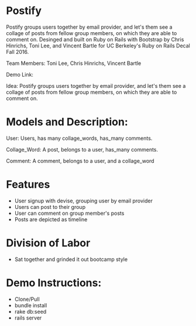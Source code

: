 # Postify
Postify groups users together by email provider, and let's them see a collage of posts from fellow group members, on which they are able to comment on. Desinged and built on Ruby on Rails with Bootstrap by Chris Hinrichs, Toni Lee, and Vincent Bartle for UC Berkeley's Ruby on Rails Decal Fall 2016.


Team Members: Toni Lee, Chris Hinrichs, Vincent Bartle

Demo Link:


Idea: Postify groups users together by email provider, and let's them see a collage of posts from fellow group members, on which they are able to comment on.


# Models and Description:

User: Users, has many collage_words, has_many comments.

Collage_Word: A post, belongs to a user, has_many comments.

Comment: A comment, belongs to a user, and a collage_word


# Features
* User signup with devise, grouping user by email provider
* Users can post to their group
* User can comment on group member's posts
* Posts are depicted as timeline


# Division of Labor
* Sat together and grinded it out bootcamp style


# Demo Instructions:
* Clone/Pull
* bundle install
* rake db:seed
* rails server

